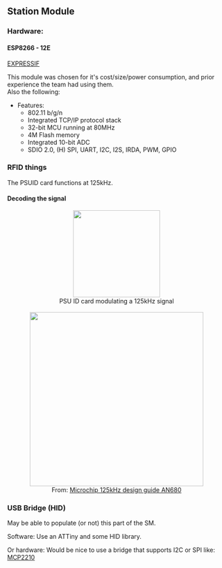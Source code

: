 ## Station Module

### Hardware:
#### ESP8266 - 12E 
<a href="https://espressif.com/en/products/hardware/esp8266ex/overview">EXPRESSIF</a>



This module was chosen for it's cost/size/power consumption, and prior experience the team had using them.<br>
Also the following:
- Features:
  - 802.11 b/g/n
  - Integrated TCP/IP protocol stack
  - 32-bit MCU running at 80MHz
  - 4M Flash memory
  - Integrated 10-bit ADC
  - SDIO 2.0, (H) SPI, UART, I2C, I2S, IRDA, PWM, GPIO

### RFID things
The PSUID card functions at 125kHz.

#### Decoding the signal

<p align="center">

<img src="supporting%20docs/PSUID.jpg" width="200">
<br>
PSU ID card modulating a 125kHz signal
<br><br>
<img src="supporting%20docs/FSK%20modulation.png" width="400">
<br>
From: <a href="http://ww1.microchip.com/downloads/en/DeviceDoc/51115F.pdf">Microchip 125kHz design guide AN680</a>
</p>

### USB Bridge (HID)
May be able to populate (or not) this part of the SM.

Software: Use an ATTiny and some HID library.

Or hardware: Would be nice to use a bridge that supports I2C or SPI like: 
<a href="http://ww1.microchip.com/downloads/en/DeviceDoc/22288A.pdf">MCP2210</a>

